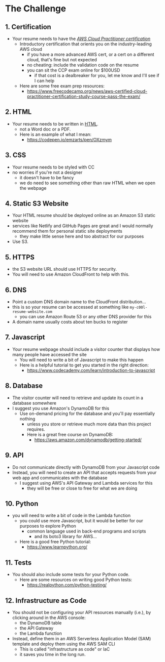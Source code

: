 
# The Challenge
## 1. Certification
- Your resume needs to have the *[AWS Cloud Practitioner certification](https://aws.amazon.com/certification/certified-cloud-practitioner/)* 
	- Introductory certification that orients you on the industry-leading AWS cloud
		- if you have a more advanced AWS cert, or a cert on a different cloud, that's fine but not expected
		- no cheating: include the validation code on the resume
		- you can sit the CCP exam online for $100USD
			- if that cost is a dealbreaker for you, let me know and I'll see if I can help
	- Here are some free exam prep resources:
		- https://www.freecodecamp.org/news/aws-certified-cloud-practitioner-certification-study-course-pass-the-exam/
## 2. HTML
- Your resume needs to be written in [HTML](https://developer.mozilla.org/en-US/docs/Web/HTML).
	- not a Word doc or a PDF.
	- Here is an example of what I mean:
		- https://codepen.io/emzarts/pen/OXzmym
## 3. CSS
- Your resume needs to be styled with CC
- no worries if you're not a designer
	- it doesn't have to be fancy
	- we do need to see something other than raw HTML when we open the webpage

## 4. Static S3 Website
- Your HTML resume should be deployed online as an Amazon S3 static website
- services like Netlify and GitHub Pages are great and I would normally recommend them for personal static site deployments
	- they make little sense here and too abstract for our purposes
- Use S3.

## 5. HTTPS
- the S3 website URL should use HTTPS for security.
- You will need to use Amazon CloudFront to help with this.

## 6. DNS
- Point a custom DNS domain name to the CloudFront distribution...
- this is so your resume can be accessed at something like `my-c00l-resume-website.com`
	- you can use Amazon Route 53 or any other DNS provider for this
- A domain name usually costs about ten bucks to register

## 7. Javascript
- Your resume webpage should include a visitor counter that displays how many people have accessed the site
	- You will need to write a bit of Javascript to make this happen
	- Here is a helpful tutorial to get you started in the right direction:
		- https://www.codecademy.com/learn/introduction-to-javascript

## 8. Database
- The visitor counter will need to retrieve and update its count in a database somewhere
- I suggest you use Amazon's DynamoDB for this
	- Use on-demand pricing for the database and you'll pay essentially nothing
		- unless you store or retrieve much more data than this project requires.
		- Here is a great free course on DynamoDB:
			- https://aws.amazon.com/dynamodb/getting-started/

## 9. API
- Do not communicate directly with DynamoDB from your Javascript code
- Instead, you will need to create an API that accepts requests from your web app and communicates with the database
	- I suggest using AWS's API Gateway and Lambda services for this
		- they will be free or close to free for what we are doing

## 10. Python
- you will need to write a bit of code in the Lambda function
	- you could use more Javascript, but it would be better for our purposes to explore Python
		- common language used in back-end programs and scripts
			- and its boto3 library for AWS...
	- Here is a good free Python tutorial:
		- https://www.learnpython.org/

## 11. Tests
- You should also include some tests for your Python code.
	- Here are some resources on writing good Python tests:
		- https://realpython.com/python-testing/

## 12. Infrastructure as Code
- You should not be configuring your API resources manually (i.e.), by clicking around in the AWS console:
	- the DynamoDB table
	- the API Gateway
	- the Lambda function
- Instead, define them in an AWS Serverless Application Model (SAM) template and deploy them using the AWS SAM CLI
	- This is called "infrastructure as code" or IaC
	- it saves you time in the long run.
